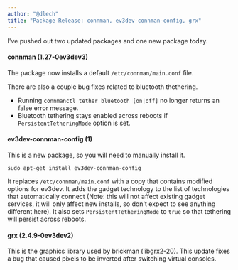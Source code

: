 ```yaml
---
author: "@dlech"
title: "Package Release: connman, ev3dev-connman-config, grx"
---
```


I've pushed out two updated packages and one new package today.

#### connman (1.27-0ev3dev3)

The package now installs a default `/etc/connman/main.conf` file.

There are also a couple bug fixes related to bluetooth thethering.
* Running `connmanctl tether bluetooth [on|off]` no longer returns an false error message.
* Bluetooth tethering stays enabled across reboots if `PersistentTetheringMode` option is set.

#### ev3dev-connman-config (1)

This is a new package, so you will need to manually install it.

    sudo apt-get install ev3dev-connman-config

It replaces `/etc/connman/main.conf` with a copy that contains modified options for ev3dev.
It adds the gadget technology to the list of technologies that automatically connect (Note:
this will not affect existing gadget services, it will only affect new installs, so don't
expect to see anything different here). It also sets `PersistentTetheringMode` to `true` so
that tethering will persist across reboots.

#### grx (2.4.9-0ev3dev2)

This is the graphics library used by brickman (libgrx2-20). This update fixes a bug that caused
pixels to be inverted after switching virtual consoles.
